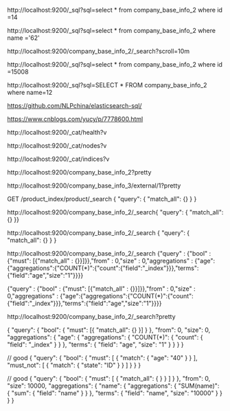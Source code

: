http://localhost:9200/_sql?sql=select * from company_base_info_2 where id =14


http://localhost:9200/_sql?sql=select * from company_base_info_2 where name ='62'

http://localhost:9200/company_base_info_2/_search?scroll=10m

http://localhost:9200/_sql?sql=select * from company_base_info_2 where id =15008


http://localhost:9200/_sql?sql=SELECT * FROM company_base_info_2 where name=12


https://github.com/NLPchina/elasticsearch-sql/


https://www.cnblogs.com/yucy/p/7778600.html


http://localhost:9200/_cat/health?v

http://localhost:9200/_cat/nodes?v

http://localhost:9200/_cat/indices?v

http://localhost:9200/company_base_info_2?pretty

http://localhost:9200/company_base_info_3/external/1?pretty



GET /product_index/product/_search
{
  "query": {
    "match_all": {}
  }
}

http://localhost:9200/company_base_info_2/_search{  "query": {    "match_all": {}  }}


http://localhost:9200/company_base_info_2/_search
{
  "query": {
    "match_all": {}
  }
}


http://localhost:9200/company_base_info_2/_search
{"query" : {"bool" : {"must": [{"match_all" : {}}]}},"from" : 0,"size" : 0,"aggregations" : {"age":{"aggregations":{"COUNT(*)":{"count":{"field":"_index"}}},"terms":{"field":"age","size":"1"}}}}


{"query" : {"bool" : {"must": [{"match_all" : {}}]}},"from" : 0,"size" : 0,"aggregations" : {"age":{"aggregations":{"COUNT(*)":{"count":{"field":"_index"}}},"terms":{"field":"age","size":"1"}}}}



http://localhost:9200/company_base_info_2/_search?pretty
 
 
 {
 	"query": {
 		"bool": {
 			"must": [{
 				"match_all": {}
 			}]
 		}
 	},
 	"from": 0,
 	"size": 0,
 	"aggregations": {
 		"age": {
 			"aggregations": {
 				"COUNT(*)": {
 					"count": {
 						"field": "_index"
 					}
 				}
 			},
 			"terms": {
 				"field": "age",
 				"size": "1"
 			}
 		}
 	}
 }
 
 // good
{
  "query": {
    "bool": {
      "must": [
        { "match": { "age": "40" } }
      ],
      "must_not": [
        { "match": { "state": "ID" } }
      ]
    }
  }
}




// good
{
  "query": {
    "bool": {
      "must": [
        {
          "match_all": { }
        }
      ]
    }
  }, 
  "from": 0, 
  "size": 10000, 
  "aggregations": {
    "name": {
      "aggregations": {
        "SUM(name)": {
          "sum": {
            "field": "name"
          }
        }
      }, 
      "terms": {
        "field": "name", 
        "size": "10000"
      }
    }
  }
}
